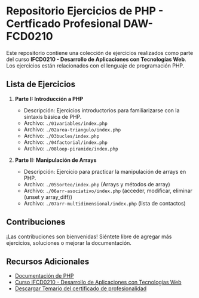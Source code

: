 # Repositorio Ejercicios de PHP - Certficado Profesional DAW-FCD0210
Este repositorio contiene una colección de ejercicios realizados como parte del curso **IFCD0210 - Desarrollo de Aplicaciones con Tecnologías Web**. Los ejercicios están relacionados con el lenguaje de programación PHP.

<!-- ## Estructura del Repositorio

El repositorio está estructurado de la siguiente manera:

- **/ejercicios/**: En esta carpeta se encuentran todos los ejercicios realizados durante el curso.
- **/soluciones/**: Aquí se pueden encontrar las soluciones a los ejercicios.
- **/recursos/**: Cualquier recurso adicional utilizado en los ejercicios (archivos de ejemplo, imágenes, etc.) se encuentra en esta carpeta.
- **/proyectos/**: Eventualmente, se pueden incluir proyectos más grandes relacionados con el curso. -->

## Lista de Ejercicios

1. **Parte I: Introducción a PHP**
   - Descripción: Ejercicios introductorios para familiarizarse con la sintaxis básica de PHP.
   - Archivo: `./01variables/index.php`
   - Archivo: `./02area-triangulo/index.php`
   - Archivo: `./03bucles/index.php`
   - Archivo: `./04factorial/index.php`
   - Archivo: `./08loop-piramide/index.php`
   
2. **Parte II: Manipulación de Arrays**
   - Descripción: Ejercicio para practicar la manipulación de arrays en PHP.
   - Archivo: `./05Sorteo/index.php` (Arrays y métodos de array)
   - Archivo: `./06arr-asociativo/index.php` (acceder, modificar, eliminar (unset y array_diff))
   - Archivo: `./07arr-multidimensional/index.php` (lista de contactos)

<!--3. **Ejercicio 3: Formularios y Manejo de Datos**
   - Descripción: Ejercicio centrado en el manejo de datos de formularios en PHP.
   - Archivo: `ejercicios/formularios.php` -->

## Contribuciones

¡Las contribuciones son bienvenidas! Siéntete libre de agregar más ejercicios, soluciones o mejorar la documentación.

## Recursos Adicionales

- [Documentación de PHP](https://www.php.net/manual/es/)
- [Curso IFCD0210 - Desarrollo de Aplicaciones con Tecnologías Web](https://cursosnascor.com/curso/desarrollo-de-aplicaciones-con-tecnologias-web-certificado-de-profesionalidad-en-barcelona)
- [Descargar Temario del certificado de profesionalidad](https://sede.sepe.gob.es/es/portaltrabaja/resources/pdf/especialidades/IFCD0210.pdf)
